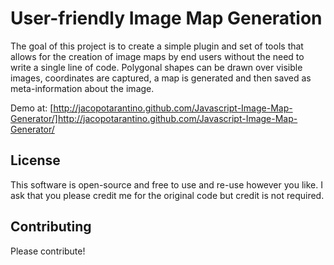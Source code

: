 # User-friendly Image Map Generation

The goal of this project is to create a simple plugin and set of tools that allows for the creation of image maps by end users without the need to write a single line of code. Polygonal shapes can be drawn over visible images, coordinates are captured, a map is generated and then saved as meta-information about the image.

Demo at: [http://jacopotarantino.github.com/Javascript-Image-Map-Generator/]http://jacopotarantino.github.com/Javascript-Image-Map-Generator/

## License

This software is open-source and free to use and re-use however you like. I ask that you please credit me for the original code but credit is not required.

## Contributing

Please contribute!